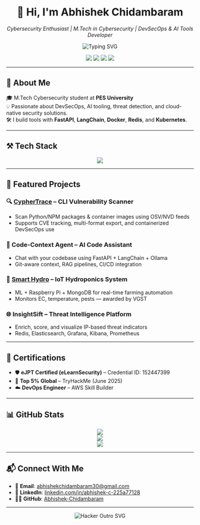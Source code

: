 <h1 align="center">👋 Hi, I'm Abhishek Chidambaram</h1>

<p align="center">
  <i>Cybersecurity Enthusiast | M.Tech in Cybersecurity | DevSecOps & AI Tools Developer</i>
</p>

<p align="center">
  <img src="https://readme-typing-svg.demolab.com?font=Fira+Code&pause=1000&color=00F7FF&center=true&vCenter=true&width=435&lines=Building+Secure+AI+DevOps+Pipelines;Open-Source+Contributor;Always+learning+%F0%9F%93%9A;FastAPI+%7C+LangChain+%7C+Docker+%7C+K8s" alt="Typing SVG" />
</p>

<p align="center">
  <a href="mailto:abhishekchidambaram30@gmail.com"><img src="https://img.shields.io/badge/Gmail-abhishekchidambaram30-red?logo=gmail" /></a>
  <a href="https://linkedin.com/in/abhishek-c-225a77128"><img src="https://img.shields.io/badge/LinkedIn-abhishek-blue?logo=linkedin" /></a>
  <a href="https://github.com/Abhishek-Chidambaram"><img src="https://img.shields.io/badge/GitHub-Abhishek--Chidambaram-black?logo=github" /></a>
  <a href="https://hub.docker.com/r/abhishek56/cyphertrace"><img src="https://img.shields.io/badge/DockerHub-CypherTrace-blue?logo=docker" /></a>
</p>

---

## 🧠 About Me

🎓 M.Tech Cybersecurity student at **PES University**  
💡 Passionate about DevSecOps, AI tooling, threat detection, and cloud-native security solutions.  
🛠️ I build tools with **FastAPI**, **LangChain**, **Docker**, **Redis**, and **Kubernetes**.

---

## ⚒️ Tech Stack

<p align="center">
  <img src="https://skillicons.dev/icons?i=python,fastapi,docker,kubernetes,redis,grafana,prometheus,git,linux,sqlite,mongodb,html,css,bash" />
</p>

---

## 🚀 Featured Projects

### 🔍 [CypherTrace](https://hub.docker.com/r/abhishek56/cyphertrace) – CLI Vulnerability Scanner
- Scan Python/NPM packages & container images using OSV/NVD feeds  
- Supports CVE tracking, multi-format export, and containerized DevSecOps use

### 🧠 Code-Context Agent – AI Code Assistant
- Chat with your codebase using FastAPI + LangChain + Ollama
- Git-aware context, RAG pipelines, CI/CD integration

### 🌱 [Smart Hydro](https://smarthydroponics.vercel.app/) – IoT Hydroponics System
- ML + Raspberry Pi + MongoDB for real-time farming automation
- Monitors EC, temperature, pests — awarded by VGST

### 🌐 InsightSift – Threat Intelligence Platform
- Enrich, score, and visualize IP-based threat indicators
- Redis, Elasticsearch, Grafana, Kibana, Prometheus

---

## 📜 Certifications

- 🛡️ **eJPT Certified (eLearnSecurity)** – Credential ID: 152447399  
- 🧠 **Top 5% Global** – TryHackMe (June 2025)  
- ☁️ **DevOps Engineer** – AWS Skill Builder  

---

## 📊 GitHub Stats

<p align="center">
  <img src="https://github-readme-stats.vercel.app/api?username=Abhishek-Chidambaram&show_icons=true&theme=tokyonight" />
  <br>
  <img src="https://github-readme-streak-stats.herokuapp.com?user=Abhishek-Chidambaram&theme=tokyonight" />
  <br>
  <img src="https://github-readme-stats.vercel.app/api/top-langs/?username=Abhishek-Chidambaram&layout=compact&theme=tokyonight" />
</p>

---

## 📬 Connect With Me

- 📧 **Email**: abhishekchidambaram30@gmail.com  
- 💼 **LinkedIn**: [linkedin.com/in/abhishek-c-225a77128](https://linkedin.com/in/abhishek-c-225a77128)  
- 🧑‍💻 **GitHub**: [Abhishek-Chidambaram](https://github.com/Abhishek-Chidambaram)

---
<p align="center">
  <img src="https://readme-typing-svg.demolab.com?font=Fira+Code&pause=1000&color=00F7FF&center=true&vCenter=true&width=435&lines=Zero-day+mind.+Full-stack+grind.;Built+in+the+terminal.+Deployed+with+precision.;AI+guards+my+pipeline%2C+CLI+runs+my+code.;Logs+don’t+lie.+I+read+them+in+real-time.;If+it’s+not+secure%2C+it+doesn’t+ship." alt="Hacker Outro SVG" />
</p>


